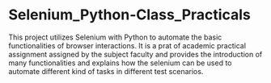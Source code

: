 # Selenium_Python-Class_Practicals
This project utilizes Selenium with Python to automate the basic functionalities of browser interactions. It is a prat of academic practical assignment assigned by the subject faculty and provides the introduction of many functionalities and explains how the selenium can be used to automate different kind of tasks in different test scenarios.
